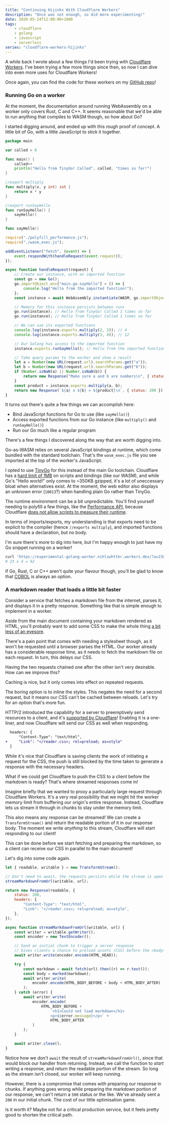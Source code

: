 ```yaml
---
title: "Continuing Hijinks With Cloudflare Workers"
description: "Once was not enough, so did more experimenting!"
date: 2020-05-24T12:00:00+1000
tags:
    - cloudflare
    - golang
    - javascript
    - serverless
series: "cloudflare-workers-hijinks"
---
```


A while back I wrote about a few things I'd been trying with [Cloudflare Workers](https://workers.dev/). I've been trying a few more things since then, so now I can dive into even more uses for Cloudflare Workers!

<!--more-->

Once again, you can find the code for these workers on my [GitHub repo](https://github.com/nchlswhttkr/)!

### Running Go on a worker

At the moment, the documentation around running WebAssembly on a worker only covers Rust, C and C++. It seems reasonable that we'd be able to run anything that compiles to WASM though, so how about Go?

I started digging around, and ended up with this rough proof of concept. A little bit of Go, with a little JavaScript to stick it together.

```go
package main

var called = 0

func main() {
    called++
    println("Hello from TinyGo! Called", called, "times so far!")
}

//export multiply
func multiply(x, y int) int {
    return x * y
}

//export runSayHello
func runSayHello() {
    sayHello()
}

func sayHello()
```

```js
require("./polyfill_performance.js");
require("./wasm_exec.js");

addEventListener("fetch", (event) => {
    event.respondWith(handleRequest(event.request));
});

async function handleRequest(request) {
    // Create our instance, with an imported function
    const go = new Go();
    go.importObject.env["main.go.sayHello"] = () => {
        console.log("Hello from the imported function!");
    };
    const instance = await WebAssembly.instantiate(WASM, go.importObject);

    // Memory for this instance persists between runs
    go.run(instance); // Hello from TinyGo! Called 1 times so far
    go.run(instance); // Hello from TinyGo! Called 1 times so far

    // We can use its exported functions
    console.log(instance.exports.multiply(2, 2)); // 4
    console.log(instance.exports.multiply(3, 4)); // 12

    // Our Golang has access to the imported function
    instance.exports.runSayHello(); // Hello from the imported function!

    // Take query params to the worker and show a result
    let a = Number(new URL(request.url).searchParams.get("a"));
    let b = Number(new URL(request.url).searchParams.get("b"));
    if (Number.isNaN(a) || Number.isNaN(b)) {
        return new Response("Make sure a and b are numbers\n", { status: 400 });
    }
    const product = instance.exports.multiply(a, b);
    return new Response(`${a} x ${b} = ${product}\n`, { status: 200 });
}
```

It turns out there's quite a few things we can accomplish here:

-   Bind JavaScript functions for Go to use (like `sayHello()`)
-   Access exported functions from our Go instance (like `multiply()` and `runSayHello()`)
-   Run our Go much like a regular program

There's a few things I discovered along the way that are worth digging into.

Go-as-WASM relies on several JavaScript bindings at runtime, which come bundled with the standard toolchain. That's the `wasm_exec.js` file you see imported at the top of the worker's JavaScript.

I opted to use [TinyGo](https://tinygo.org/) for this instead of the main Go toolchain. Cloudflare has a [hard limit of 1MB](https://developers.cloudflare.com/workers/about/limits/#script-size) on scripts and bindings (like our WASM), and while Go's "Hello world!" only comes to ~350KB gzipped, it's a lot of uneccessary bloat when alternatives exist. At the moment, the web editor also displays an unknown error (`10013`?) when handling plain Go rather than TinyGo.

The runtime environment can be a bit unpredictable. You'll find yourself needing to polyfill a few things, like the [Performance API](https://developer.mozilla.org/en-US/docs/Web/API/Performance), because Cloudflare [does not allow scripts to measure their runtime](https://developers.cloudflare.com/workers/about/security/).

In terms of imports/exports, my understanding is that exports need to be explicit to the compiler (hence `//exports multiply`), and imported functions should have a declaration, but no body.

I'm sure there's more to dig into here, but I'm happy enough to just have my Go snippet running on a worker!

```sh
curl 'https://experimental-golang-worker.nchlswhttkr.workers.dev/?a=23&b=4'
# 23 x 4 = 92
```

If Go, Rust, C or C++ aren't quite your flavour though, you'll be glad to know that [COBOL](https://blog.cloudflare.com/cloudflare-workers-now-support-cobol/) is always an option.

### A markdown reader that loads a little bit faster

Consider a service that fetches a markdown file from the internet, parses it, and displays it in a pretty response. Something like that is simple enough to implement in a worker.

Aside from the main document containing your markdown rendered as HTML, you'll probably want to add some CSS to make the whole thing [a bit less of an eyesore](http://bettermotherfuckingwebsite.com/).

There's a pain point that comes with needing a stylesheet though, as it won't be requested until a browser parses the HTML. Our worker already has a considerable response time, as it needs to fetch the markdown file on each request. In turn, this delays our CSS.

Having the two requests chained one after the other isn't very desirable. How can we improve this?

Caching is nice, but it only comes into effect on repeated requests.

The boring option is to inline the styles. This negates the need for a second request, but it means our CSS can't be cached between reloads. Let's try for an option that's more fun.

HTTP/2 introduced the capability for a server to preemptively send resources to a client, and it's [supported by Cloudflare](https://blog.cloudflare.com/announcing-support-for-http-2-server-push-2/)! Enabling it is a one-liner, and now Cloudflare will send our CSS as well when responding.

```diff
  headers: {
      "Content-Type": "text/html",
+     "Link": "</reader.css>; rel=preload; as=style"
  }
```

While it's nice that Cloudflare is saving clients the work of initiating a request for the CSS, the push is still blocked by the time taken to generate a response with the necessary headers.

What if we could get Cloudflare to push the CSS to a client before the markdown is ready? That's where streamed responses come in!

Imagine briefly that we wanted to proxy a particularly large request through Cloudflare Workers. It's a very real possibility that we might hit the worker memory limit from buffering our origin's entire response. Instead, Cloudflare lets us stream it through in chunks to stay under the memory limit.

This also means any response can be streamed! We can create a `TransformStream()` and return the readable portion of it in our response body. The moment we write _anything_ to this stream, Cloudflare will start responding to our client!

This can be done before we start fetching and preparing the markdown, so a client can receive our CSS in parallel to the main document!

Let's dig into some code again.

```js
let { readable, writable } = new TransformStream();

// Don't need to await, the requests persists while the stream is open
streamMarkdownFromUrl(writable, url);

return new Response(readable, {
    status: 200,
    headers: {
        "Content-Type": "text/html",
        "Link": "</reader.css>; rel=preload; as=style",
    },
});

async function streamMarkdownFromUrl(writable, url) {
    const writer = writable.getWriter();
    const encoder = new TextEncoder();

    // Send an initial chunk to trigger a server response
    // Gives clients a chance to preload assets (CSS) before the <body> arrives
    await writer.write(encoder.encode(HTML_HEAD));

    try {
        const markdown = await fetch(url).then((r) => r.text());
        const body = marked(markdown);
        await writer.write(
            encoder.encode(HTML_BODY_BEFORE + body + HTML_BODY_AFTER)
        );
    } catch (error) {
        await writer.write(
            encoder.encode(
                HTML_BODY_BEFORE +
                    `<h1>Could not load markdown</h1>
                    <p>${error.message}</p>` +
                    HTML_BODY_AFTER
            )
        );
    }

    await writer.close();
}
```

Notice how we don't `await` the result of `streamMarkdownFromUrl()`, since that would block our handler from returning. Instead, we call the function to _start_ writing a response, and return the readable portion of the stream. So long as the stream isn't closed, our worker will keep running.

However, there is a compromise that comes with preparing our response in chunks. If anything goes wrong while preparing the markdown portion of our response, we can't return a `500` status or the like. We've already sent a `200` in our initial chunk. The cost of our little optimisation game.

Is it worth it? Maybe not for a critical production service, but it feels pretty good to shorten the critical path.
